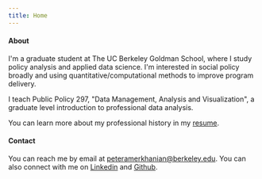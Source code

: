 ```yaml
---
title: Home
---
```


#### About
I'm a graduate student at The UC Berkeley Goldman School, where I study policy analysis and applied data science. I'm interested in social policy broadly and using quantitative/computational methods to improve program delivery.   

I teach Public Policy 297, "Data Management, Analysis and Visualization", a graduate level introduction to professional data analysis.  

You can learn more about my professional history in my [resume]().

#### Contact
You can reach me by email at [peteramerkhanian@berkeley.edu](mailto:peteramerkhanian@berkeley.edu). You can also connect with me on [Linkedin](https://www.linkedin.com/in/peteramerkhanian/) and [Github](https://github.com/peter-amerkhanian).